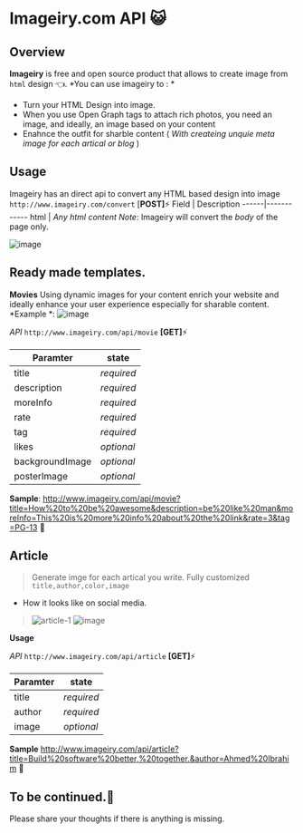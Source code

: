 # Imageiry.com API 😺

## Overview

**Imageiry** is free and open source product that allows to create image from `html` design 👈.
*You can use imageiry to : *

 - Turn your HTML Design into image.
 - When you use Open Graph tags to attach rich photos, you need an image, and ideally, an image based on your content
 - Enahnce the outfit for sharble content ( *With createing unquie meta image for each artical or blog* )


## Usage

Imageiry has an direct api to convert any HTML based design into image 
`http://www.imageiry.com/convert`  [**POST]**⚡
Field | Description
------|------------
html | _Any html content_
_Note_: Imageiry will convert the _body_ of the page only.

![image](https://i.ibb.co/RDV768h/image.png)
## Ready made templates.
**Movies**
Using dynamic images for your content enrich your website and ideally enhance your user experience especially for sharable content.
*Example  *:
![image](https://i.ibb.co/kcNvYPQ/image.png)

_API_ `http://www.imageiry.com/api/movie` **[GET]**⚡

Paramter | state 
------|------------
title | _required_
description | _required_
moreInfo | _required_
rate | _required_
tag | _required_
likes | _optional_
backgroundImage | _optional_
posterImage| _optional_

 

**Sample**: 
    http://www.imageiry.com/api/movie?title=How%20to%20be%20awesome&description=be%20like%20man&moreInfo=This%20is%20more%20info%20about%20the%20link&rate=3&tag=PG-13 🚦


## Article

>  Generate imge for each artical you write. Fully customized `title,author,color,image`

 - How it looks like on social media.

>![article-1](https://i.ibb.co/tmvqLGv/article-1.jpg)
![image](https://i.ibb.co/MSfCPjV/image.png)

**Usage**

_API_ `http://www.imageiry.com/api/article` **[GET]**⚡

Paramter | state 
------|------------
title | _required_
author | _required_
image | _optional_

**Sample**
http://www.imageiry.com/api/article?title=Build%20software%20better,%20together.&author=Ahmed%20Ibrahim 🚦

## To be continued.💫
Please share your thoughts if there is anything is missing.
 

